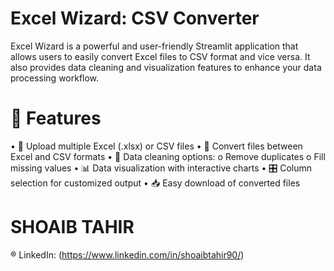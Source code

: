 # Excel Wizard: CSV Converter
Excel Wizard is a powerful and user-friendly Streamlit application that allows users to easily convert Excel files to CSV format and vice versa. It also provides data cleaning and visualization features to enhance your data processing workflow.

# 🌟 Features
•	📁 Upload multiple Excel (.xlsx) or CSV files
•	🔄 Convert files between Excel and CSV formats
•	🧹 Data cleaning options:
	o	Remove duplicates
 	o	Fill missing values
•	📊 Data visualization with interactive charts
•	🎛️ Column selection for customized output
•	📥 Easy download of converted files

# SHOAIB TAHIR
®	LinkedIn: (https://www.linkedin.com/in/shoaibtahir90/)
